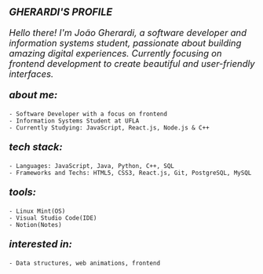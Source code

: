 <p style="font-size: 20px ;"> <b><i> GHERARDI'S PROFILE</i> </b></p>

<p align="left" style="font-size: 18px;"><i>Hello there! I'm João Gherardi, a software developer and information systems student, passionate about building amazing digital experiences. Currently focusing on frontend development to create beautiful and user-friendly interfaces.</i></p>


<p style="font-size: 20px ;"> <b><i> about me:</i> </b></p>

    - Software Developer with a focus on frontend
    - Information Systems Student at UFLA
    - Currently Studying: JavaScript, React.js, Node.js & C++

<p style="font-size: 20px ;"> <b><i> tech stack:</i> </b></p>

    - Languages: JavaScript, Java, Python, C++, SQL
    - Frameworks and Techs: HTML5, CSS3, React.js, Git, PostgreSQL, MySQL

<p style="font-size: 20px ;"> <b><i> tools:</i> </b></p>

    - Linux Mint(OS) 
    - Visual Studio Code(IDE) 
    - Notion(Notes)

<p style="font-size: 20px ;"> <b><i> interested in:</i> </b></p>

    - Data structures, web animations, frontend
    
    
